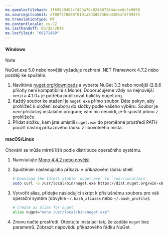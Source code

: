 ```yaml
---
ms.openlocfilehash: 1f65939493cf423a76c024607264acee6c7e9050
ms.sourcegitcommit: ef08f376688f0191a8d3d873b6a4386afd799373
ms.translationtype: MT
ms.contentlocale: cs-CZ
ms.lasthandoff: 05/28/2019
ms.locfileid: "66271499"
---
```

#### <a name="windows"></a>Windows

> [!Note]
> NuGet.exe 5.0 nebo novější vyžaduje rozhraní .NET Framework 4.7.2 nebo později ke spuštění.

1. Navštivte [nuget.org/downloads](https://nuget.org/downloads) a vyberte NuGet 3.3 nebo novější (2.8.6 přílohy není kompatibilní s Mono). Doporučujeme vždy na nejnovější verzi a 4.1.0+ je potřeba publikovat balíčky nuget.org.
1. Každý soubor ke stažení je `nuget.exe` přímo soubor. Dáte pokyn, aby prohlížeč k uložení souboru do složky podle vašeho výběru. Soubor je *není* příslušný instalační program; vám nic neuvidí, je-li spustit přímo z prohlížeče.
1. Přidat složku, kam jste umístili `nuget.exe` do proměnné prostředí PATH použít nástroj příkazového řádku z libovolného místa.

#### <a name="macoslinux"></a>macOS/Linux

Chování se může mírně lišit podle distribuce operačního systému.

1. Nainstalujte [Mono 4.4.2 nebo novější](http://www.mono-project.com/docs/getting-started/install/).

1. Spuštěním následujícího příkazu v příkazovém řádku shell:

    ```bash
    # Download the latest stable `nuget.exe` to `/usr/local/bin`
    sudo curl -o /usr/local/bin/nuget.exe https://dist.nuget.org/win-x86-commandline/latest/nuget.exe
    ```

1. Vytvořit alias, přidejte následující skript k příslušnému souboru pro váš operační systém (obvykle `~/.bash_aliases` nebo `~/.bash_profile`):

    ```bash
    # Create as alias for nuget
    alias nuget="mono /usr/local/bin/nuget.exe"
    ```

1. Znovu načte prostředí.  Otestujte instalaci tak, že zadáte `nuget` bez parametrů. Zobrazit nápovědu příkazového řádku NuGet.
